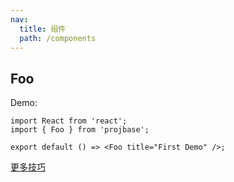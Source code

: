 ```yaml
---
nav:
  title: 组件
  path: /components
---
```


## Foo

Demo:

```tsx
import React from 'react';
import { Foo } from 'projbase';

export default () => <Foo title="First Demo" />;
```

[更多技巧](https://d.umijs.org/guide/demo-principle)
